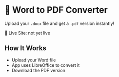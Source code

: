 # 🧾 Word to PDF Converter

Upload your `.docx` file and get a `.pdf` version instantly!

🚀 Live Site: not yet live


## How It Works
- Upload your Word file
- App uses LibreOffice to convert it
- Download the PDF version
